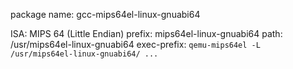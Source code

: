 package name: gcc-mips64el-linux-gnuabi64

ISA: MIPS 64 (Little Endian)
prefix: mips64el-linux-gnuabi64
path: /usr/mips64el-linux-gnuabi64
exec-prefix: `qemu-mips64el -L /usr/mips64el-linux-gnuabi64/ ...`